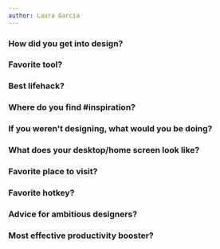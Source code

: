 ```yaml
---
author: Laura Garcia
---
```


### How did you get into design?


### Favorite tool?


### Best lifehack?


### Where do you find #inspiration?


### If you weren't designing, what would you be doing?


### What does your desktop/home screen look like?


### Favorite place to visit?


### Favorite hotkey?


### Advice for ambitious designers?


### Most effective productivity booster?

